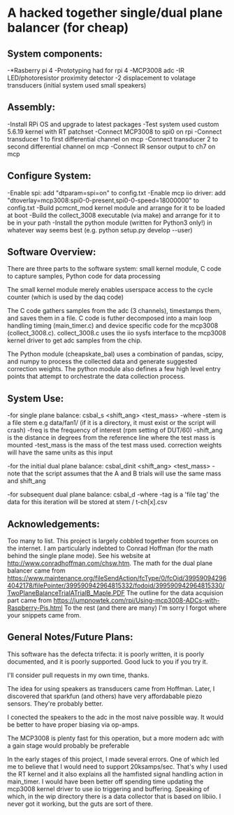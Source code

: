 # A hacked together single/dual plane balancer (for cheap)

## System components:
  -*Rasberry pi 4
  -Prototyping had for rpi 4
  -MCP3008 adc
  -IR LED/photoresistor proximity detector
  -2 displacement to volatage transducers (initial system used small speakers)


## Assembly:
  -Install RPi OS and upgrade to latest packages
  -Test system used custom 5.6.19 kernel with RT patchset
  -Connect MCP3008 to spi0 on rpi
  -Connect transducer 1 to first differential channel on mcp
  -Connect transducer 2 to second differential channel on mcp
  -Connect IR sensor output to ch7 on mcp

## Configure System:
  -Enable spi: add "dtparam=spi=on" to config.txt
  -Enable mcp iio driver: add "dtoverlay=mcp3008:spi0-0-present,spi0-0-speed=18000000" to config.txt
  -Build pcmcnt_mod kernel module and arrange for it to be loaded at boot
  -Build the collect_3008 executable (via make) and arrange for it to be in your path
  -Install the python module (written for Python3 only!) in whatever way seems best (e.g. python setup.py develop --user)

## Software Overview:
  There are three parts to the software system: small kernel module, C code to capture samples, Python code for data processing

  The small kernel module merely enables userspace access to the cycle counter (which is used by the daq code)

  The C code gathers samples from the adc (3 channels), timestamps them, and saves them in a file.  C code is futher decomposed
  into a main loop handling timing (main_timer.c) and device specific code for the mcp3008 (collect_3008.c).  collect_3008.c
  uses the iio sysfs interface to the mcp3008 kernel driver to get adc samples from the chip.

  The Python module (cheapskate_bal) uses a combination of pandas, scipy, and numpy to process the collected data and generate
  suggested correction weights.  The python module also defines a few high level entry points that attempt to orchestrate the
  data collection process.

## System Use:
  -for single plane balance: csbal_s <stem> <freq> <shift_ang> <test_mass>
    -where
      -stem is a file stem e.g data/fan1/  (if it is a directory, it must exist or the script will crash)
      -freq is the frequency of interest (rpm setting of DUT/60)
      -shift_ang is the distance in degrees from the reference line where the test mass is mounted
      -test_mass is the mass of the test mass used. correction weights will have the same units as this input

  -for the initial dual plane balance: csbal_dinit <stem> <freq> <shift_ang> <test_mass> 
      -note that the script assumes that the A and B trials will use the same mass and shift_ang

  -for subsequent dual plane balance: csbal_d <stem> <tag>
      -where 
        -tag is a 'file tag' the data for this iteration will be stored at stem / t<tag>-ch[x].csv

## Acknowledgements:
  Too many to list.  This project is largely cobbled together from sources on the internet.  I am particularly
  indebted to Conrad Hoffman (for the math behind the single plane mode).  See his website at http://www.conradhoffman.com/chsw.htm.
  The math for the dual plane balancer came from https://www.maintenance.org/fileSendAction/fcType/0/fcOid/399590942964042178/filePointer/399590942964815332/fodoid/399590942964815330/TwoPlaneBalanceTrialATrialB_Maple.PDF 
  The outline for the data acquision part came from https://jumpnowtek.com/rpi/Using-mcp3008-ADCs-with-Raspberry-Pis.html
  To the rest (and there are many) I'm sorry I forgot where your snippets came from.


## General Notes/Future Plans:
  This software has the defecta trifecta: it is poorly written, it is poorly documented, and it is poorly supported.  Good luck to you if you try it.

  I'll consider pull requests in my own time, thanks.

  The idea for using speakers as transducers came from Hoffman.  Later, I discovered that sparkfun (and others) have very affordabable piezo sensors. They're probably better.

  I conected the speakers to the adc in the most naive possible way.  It would be better to have proper biasing via op-amps.

  The MCP3008 is plenty fast for this operation, but a more modern adc with a gain stage would probably be preferable

  In the early stages of this project, I made several errors.  One of which led me to believe that I would need to support 20ksamps/sec. That's why I used the RT kernel and
  it also explains all the hamfisted signal handling action in main_timer.  I would have been better off spending time updating the mcp3008 kernel driver to use iio triggering
  and buffering.  Speaking of which, in the wip directory there is a data collector that is based on libiio.  I never got it working, but the guts are sort of there.

